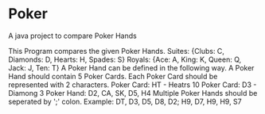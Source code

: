 # Poker
A java project to compare Poker Hands

This Program compares the given Poker Hands.
Suites: {Clubs: C, Diamonds: D, Hearts: H, Spades: S}
Royals: {Ace: A, King: K, Queen: Q, Jack: J, Ten: T}
A Poker Hand can be defined in the following way.
A Poker Hand should contain 5 Poker Cards. Each Poker Card should be represented with 2 characters.
Poker Card: HT - Heatrs 10
Poker Card: D3 - Diamong 3
Poker Hand: D2, CA, SK, D5, H4 
Multiple Poker Hands should be seperated by ';' colon.
Example: DT, D3, D5, D8, D2; H9, D7, H9, H9, S7
